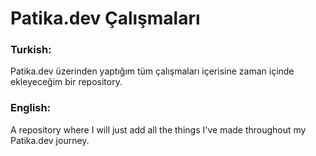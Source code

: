 # Patika.dev Çalışmaları

### Turkish:

Patika.dev üzerinden yaptığım tüm çalışmaları içerisine zaman içinde ekleyeceğim bir repository.

### English:

A repository where I will just add all the things I've made throughout my Patika.dev journey. 
